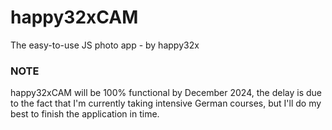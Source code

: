 # happy32xCAM
The easy-to-use JS photo app - by happy32x

### NOTE
happy32xCAM will be 100% functional by December 2024, the delay is due to the fact that I'm currently taking intensive German courses, but I'll do my best to finish the application in time.
